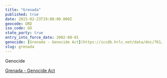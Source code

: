 ```yaml
---
title: "Grenada"
published: true
date: 2015-02-23T19:08:00.000Z
geocode: GRD
iso_code: GD
state_party: true
entry_into_force_date: 2002-08-01
genocide: [Grenada - Genocide Act](https://iccdb.hrlc.net/data/doc/761/keyword/46/)
slug: grenada
---
```

Genocide

[Grenada - Genocide Act](https://iccdb.hrlc.net/data/doc/761/keyword/46/)

